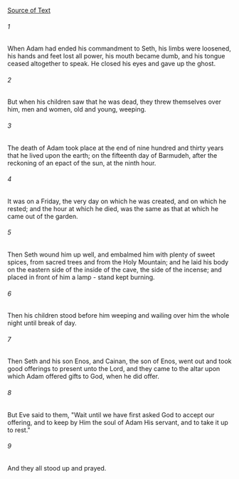 [Source of Text](https://github.com/scrollmapper/bible_databases_deuterocanonical)

###### 1
When Adam had ended his commandment to Seth, his limbs were loosened, his hands and feet lost all power, his mouth became dumb, and his tongue ceased altogether to speak. He closed his eyes and gave up the ghost.

###### 2
But when his children saw that he was dead, they threw themselves over him, men and women, old and young, weeping.

###### 3
The death of Adam took place at the end of nine hundred and thirty years that he lived upon the earth; on the fifteenth day of Barmudeh, after the reckoning of an epact of the sun, at the ninth hour.

###### 4
It was on a Friday, the very day on which he was created, and on which he rested; and the hour at which he died, was the same as that at which he came out of the garden.

###### 5
Then Seth wound him up well, and embalmed him with plenty of sweet spices, from sacred trees and from the Holy Mountain; and he laid his body on the eastern side of the inside of the cave, the side of the incense; and placed in front of him a lamp - stand kept burning.

###### 6
Then his children stood before him weeping and wailing over him the whole night until break of day.

###### 7
Then Seth and his son Enos, and Cainan, the son of Enos, went out and took good offerings to present unto the Lord, and they came to the altar upon which Adam offered gifts to God, when he did offer.

###### 8
But Eve said to them, "Wait until we have first asked God to accept our offering, and to keep by Him the soul of Adam His servant, and to take it up to rest."

###### 9
And they all stood up and prayed.